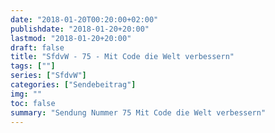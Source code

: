 ```yaml
---
date: "2018-01-20T00:20:00+02:00"
publishdate: "2018-01-20+20:00"
lastmod: "2018-01-20+20:00"
draft: false
title: "SfdvW - 75 - Mit Code die Welt verbessern"
tags: [""]
series: ["SfdvW"]
categories: ["Sendebeitrag"]
img: ""
toc: false
summary: "Sendung Nummer 75 Mit Code die Welt verbessern"
---
```


<div id="example"></div>
<script src="https://cdn.podlove.org/web-player/embed.js"></script>

<script>
  podlovePlayer('#example', '/blog/sfdvw75.json');
</script>
